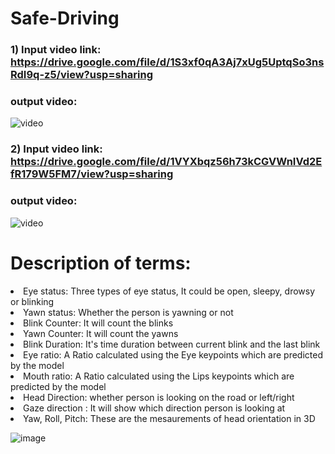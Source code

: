 # Safe-Driving

### 1) Input video link: https://drive.google.com/file/d/1S3xf0qA3Aj7xUg5UptqSo3nsRdI9q-z5/view?usp=sharing
### output video:

![video](video_1.gif)

### 2) Input video link: https://drive.google.com/file/d/1VYXbqz56h73kCGVWnIVd2EfR179W5FM7/view?usp=sharing
### output video:

![video](video_2.gif)

# Description of terms:

<li> Eye status: Three types of eye status, It could be open, sleepy, drowsy or blinking 
<li> Yawn status: Whether the person is yawning or not
<li> Blink Counter: It will count the blinks
<li> Yawn Counter: It will count the yawns
<li> Blink Duration: It's time duration between current blink and the last blink
<li> Eye ratio: A Ratio calculated using the Eye keypoints which are predicted by the model
<li> Mouth ratio: A Ratio calculated using the Lips keypoints which are predicted by the model
<li> Head Direction: whether person is looking on the road or left/right
<li> Gaze direction : It will show which direction person is looking at
<li> Yaw, Roll, Pitch: These are the mesaurements of head orientation in 3D
  
![image]()


